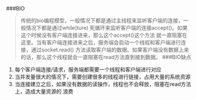 ###BIO
>传统的bio编程模型，一般情况下都是通过主线程来监听客户端的连接，一般情况下都是通过while(ture)
>死循环来监听客户端的连接accept()。如果这个时候没有客户端连接进来，那么这个accept()这个方法
>就一直阻塞在这里。当有客户端连接进来之后，服务端会启动一个线程和客户端进行连接，通过socket.read()
>方法读取客户端的数据。如果客户端没有数据上来的话，那么这个线程就会一直阻塞在read方法直到接到数据。
###BIO缺点
1. 每个客户端连接/请求，服务端都需要一个线程和客户端进行对应
2. 当并发量很大的情况下，需要创建很多的线程进行链接，占用大量的系统资源
3. 当连接建立之后，如果没有数据的读操作，线程也不会释放，阻塞在read方法上，造成大量资源的
浪费
